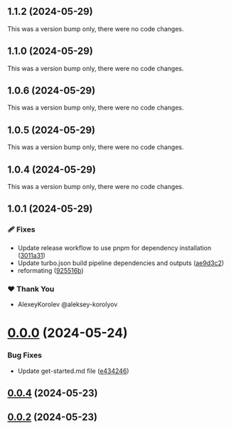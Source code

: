 ## 1.1.2 (2024-05-29)

This was a version bump only, there were no code changes.

## 1.1.0 (2024-05-29)

This was a version bump only, there were no code changes.

## 1.0.6 (2024-05-29)

This was a version bump only, there were no code changes.

## 1.0.5 (2024-05-29)

This was a version bump only, there were no code changes.

## 1.0.4 (2024-05-29)

This was a version bump only, there were no code changes.

## 1.0.1 (2024-05-29)


### 🩹 Fixes

- Update release workflow to use pnpm for dependency installation ([3011a31](https://github.com/jilarganti/arvis/commit/3011a31))
- Update turbo.json build pipeline dependencies and outputs ([ae9d3c2](https://github.com/jilarganti/arvis/commit/ae9d3c2))
- reformating ([925516b](https://github.com/jilarganti/arvis/commit/925516b))

### ❤️  Thank You

- AlexeyKorolev @aleksey-korolyov

# [0.0.0](https://github.com/jilarganti/arvis/compare/v0.0.4...v0.0.0) (2024-05-24)


### Bug Fixes

* Update get-started.md file ([e434246](https://github.com/jilarganti/arvis/commit/e434246b3b3b77369a02584f37f586663fe22153))



## [0.0.4](https://github.com/jilarganti/arvis/compare/v0.0.3...v0.0.4) (2024-05-23)

## [0.0.2](https://github.com/jilarganti/arvis/compare/v0.0.3...v0.0.2) (2024-05-23)
